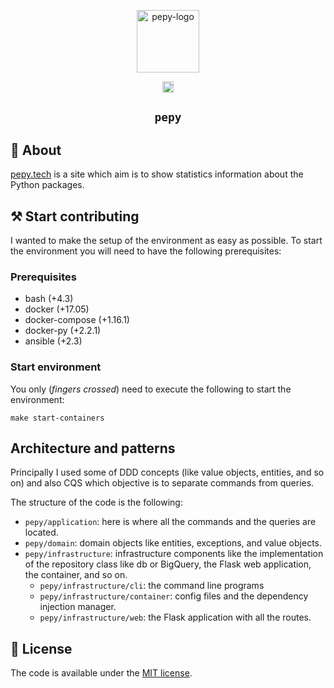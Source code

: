 <p align="center">
  <img width="100px" alt="pepy-logo"
    src="pepy/infrastructure/web/static/logo.png"
  />
</p>
<p align="center">
<a href="https://travis-ci.com/psincraian/pepy.svg?branch=master"><img src="https://travis-ci.com/psincraian/pepy.svg?branch=master" alt="Build status" height="18"></a>
</p>
<h2 align="center"><code>pepy</code></h2>

## 📜 About
[pepy.tech](https://pepy.tech) is a site which aim is to show statistics information about the Python packages.

## ⚒️ Start contributing
I wanted to make the setup of the environment as easy as possible. To start the environment you will need to have the 
following prerequisites:

### Prerequisites
  * bash (+4.3)
  * docker (+17.05)
  * docker-compose (+1.16.1)
  * docker-py (+2.2.1)
  * ansible (+2.3)
  
### Start environment
You only (_fingers crossed_) need to execute the following to start the environment:

```commandline
make start-containers
```

## Architecture and patterns
Principally I used some of DDD concepts (like value objects, entities, and so on) and also CQS which objective is to
separate commands from queries.

The structure of the code is the following:
  * `pepy/application`: here is where all the commands and the queries are located.
  * `pepy/domain`: domain objects like entities, exceptions, and value objects.
  * `pepy/infrastructure`: infrastructure components like the implementation of the repository
    class like db or BigQuery, the Flask web application, the container, and so on.
    * `pepy/infrastructure/cli`: the command line programs
    * `pepy/infrastructure/container`: config files and the dependency injection manager.
    * `pepy/infrastructure/web`: the Flask application with all the routes.

## 🚩 License
The code is available under the [MIT license](LICENSE.md).
